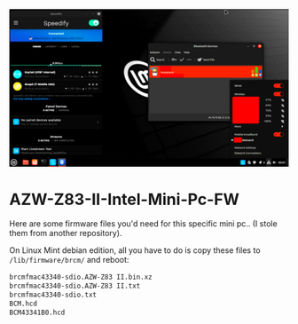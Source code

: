 

<img width="964" alt="screen" src="https://github.com/bradcarnage/AZW-Z83-II-Intel-Mini-Pc-FW/blob/main/screen.png">

# AZW-Z83-II-Intel-Mini-Pc-FW

Here are some firmware files you'd need for this specific mini pc.. (I stole them from another repository).


On Linux Mint debian edition, all you have to do is copy these files to `/lib/firmware/brcm/` and reboot:

```
brcmfmac43340-sdio.AZW-Z83 II.bin.xz
brcmfmac43340-sdio.AZW-Z83 II.txt
brcmfmac43340-sdio.txt
BCM.hcd
BCM43341B0.hcd
```
